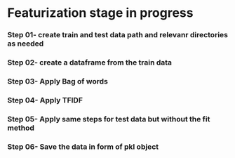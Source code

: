 # Featurization stage in progress

### Step 01- create train and test data path and relevanr directories as needed

### Step 02- create a dataframe from the train data

### Step 03- Apply Bag of words

### Step 04- Apply TFIDF

### Step 05- Apply same steps for test data but without the fit method

### Step 06- Save the data in form of pkl object





